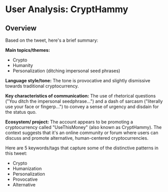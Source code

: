 # User Analysis: CryptHammy

## Overview

Based on the tweet, here's a brief summary:

**Main topics/themes:**

* Crypto
* Humanity
* Personalization (ditching impersonal seed phrases)

**Language style/tone:**
The tone is provocative and slightly dismissive towards traditional cryptocurrency.

**Key characteristics of communication:**
The use of rhetorical questions ("You ditch the impersonal seedphrase...") and a dash of sarcasm ("literally use your face or fingerp…") to convey a sense of urgency and disdain for the status quo.

**Ecosystem/ project:**
The account appears to be promoting a cryptocurrency called "UseThisMoney" (also known as CryptHammy). The context suggests that it's an online community or forum where users can discuss and promote alternative, human-centered cryptocurrencies.

Here are 5 keywords/tags that capture some of the distinctive patterns in this tweet:

* Crypto
* Humanization
* Personalization
* Provocative
* Alternative